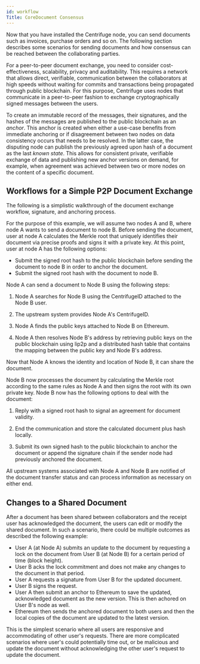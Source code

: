 ```yaml
---
id: workflow
Title: CoreDocument Consensus
---
```


Now that you have installed the Centrifuge node, you can send documents such as invoices, purchase orders and so on. The following section describes some scenarios for sending documents and how consensus can be reached between the collaborating parties.

For a peer-to-peer document exchange, you need to consider cost-effectiveness, scalability, privacy and auditability. This requires a network that allows direct, verifiable, communication between the collaborators at high speeds without waiting for commits and transactions being propagated through public blockchain. For this purpose, Centrifuge uses nodes that communicate in a peer-to-peer fashion to exchange cryptographically signed messages between the users.

To create an immutable record of the messages, their signatures, and the hashes of the messages are published to the public blockchain as an *anchor*. This anchor is created when either a use-case benefits from immediate anchoring or if disagreement between two nodes on data consistency occurs that needs to be resolved. In the latter case, the disputing node can publish the previously agreed upon hash of a document as the last *known state*. This allows for consistent private, verifiable exchange of data and publishing new anchor versions on demand, for example, when agreement was achieved between two or more nodes on the content of a specific document.

## Workflows for a Simple P2P Document Exchange

The following is a simplistic walkthrough of the document exchange workflow, signature, and anchoring process.

For the purpose of this example, we will assume two nodes A and B, where node A wants to send a document to node B. Before sending the document, user at node A calculates the Merkle root that uniquely identifies their document via precise proofs and signs it with a private key. At this point, user at node A has the following options:

* Submit the signed root hash to the public blockchain before sending the document to node B in order to anchor the document.
* Submit the signed root hash with the document to node B.

Node A can send a document to Node B using the following steps:

1. Node A searches for Node B using the CentrifugeID attached to the Node B user.

2. The upstream system provides Node A's CentrifugeID.

3. Node A finds the public keys attached to Node B on Ethereum.

4. Node A then resolves Node B's address by retrieving public keys on the public blockchain using lip2p and a distributed hash table that contains the mapping between the public key and Node B's address.

Now that Node A knows the identity and location of Node B, it can share the document.

Node B now processes the document by calculating the Merkle root according to the same rules as Node A and then signs the root with its own private key. Node B now has the following options to deal with the document:

1. Reply with a signed root hash to signal an agreement for document validity.

2. End the communication and store the calculated document plus hash locally.

3. Submit its own signed hash to the public blockchain to anchor the document or append the signature chain if the sender node had previously anchored the document.

All upstream systems associated with Node A and Node B are notified of the document transfer status and can process information as necessary on either end.

## Changes to a Shared Document

After a document has been shared between collaborators and the receipt user has acknowledged the document, the users can edit or modify the shared document. In such a scenario, there could be multiple outcomes as described the following example:

* User A (at Node A) submits an update to the document by requesting a lock on the document from User B (at Node B) for a certain period of time (block height).
* User B acks the lock commitment and does not make any changes to the document in that period.
* User A requests a signature from User B for the updated document.
* User B signs the request.
* User A then submit an anchor to Ethereum to save the updated, acknowledged document as the new version. This is then achored on User B's node as well.
* Ethereum then sends the anchored document to both users and then the local copies of the document are updated to the latest version.

This is the simplest scenario where all users are responsive and accommodating of other user's requests. There are more complicated scenarios where user's could potentially time out, or be malicious and update the document without acknowledging the other user's request to update the document.
